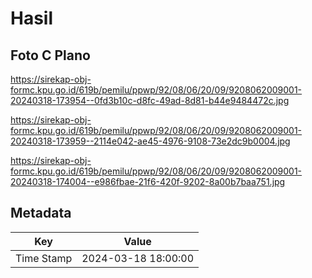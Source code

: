 # Hasil

## Foto C Plano

https://sirekap-obj-formc.kpu.go.id/619b/pemilu/ppwp/92/08/06/20/09/9208062009001-20240318-173954--0fd3b10c-d8fc-49ad-8d81-b44e9484472c.jpg

https://sirekap-obj-formc.kpu.go.id/619b/pemilu/ppwp/92/08/06/20/09/9208062009001-20240318-173959--2114e042-ae45-4976-9108-73e2dc9b0004.jpg

https://sirekap-obj-formc.kpu.go.id/619b/pemilu/ppwp/92/08/06/20/09/9208062009001-20240318-174004--e986fbae-21f6-420f-9202-8a00b7baa751.jpg


## Metadata

| Key        | Value               |
| ---------- | ------------------- |
| Time Stamp | 2024-03-18 18:00:00 |



